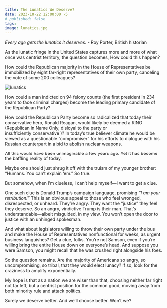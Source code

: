 ```yaml
---
title: The Lunatics We Deserve?
date: 2023-10-22 12:00:00 -5
# published: false
tags:
image: lunatics.jpg
---
```

*Every age gets the lunatics it deserves.* - Roy Porter, British historian

As the lunatic fringe in the United States captures more and more of what once
was centrist territory, the question becomes, How could this happen? 

How could the Republican majority in the House of Representatives be
immobilized by eight far-right representatives of their own party, canceling
the vote of some 200 colleagues?
<!-- excerpt -->
<img src="{{image}}" alt="lunatics">

How could a man indicted on 94 felony counts (the first president in 234 years
to face criminal charges) become the leading primary candidate of the
Republican Party? 

How could the Republican Party become so radicalized that today their
conservative hero, Ronald Reagan, would likely be deemed a RINO (Republican in
Name Only, disloyal to the party or insufficiently conservative )? In today’s
true believer climate he would be viewed as a questionable “compromiser” for
his efforts to dialogue with his Russian counterpart in a bid to abolish
nuclear weapons.   

All this would have been unimaginable a few years ago. Yet it has become the
baffling reality of today.

Maybe one should just shrug it off with the truism of my younger brother:
“Humans. You can’t explain ‘em.” So true.

But somehow, when I’m clueless, I can’t help myself—I want to get a clue. 

One such clue is Donald Trump’s campaign language, promising *“I am your
retribution!”* This is an obvious appeal to those who feel wronged,
disrespected, or unheard. They’re angry. They want the  “justice” they feel
they deserve. So an angry, vindictive Trump is their man. That’s
understandable—albeit misguided, in my view. You won’t open the door to justice
with an unhinged spokesman.

And what about legislators willing to throw their own party under the bus and
make the House of Representatives nonfunctional for weeks, as urgent business
languishes? Get a clue, folks. You’re not Samson, even if you’re willing bring
the entire House down on everyone’s head. And suppose you were Samson, you
might recall that he was crushed right alongside his foes.

So the question remains. Are the majority of Americans so angry, so
uncompromising, so tribal, that they would elect lunacy? If so, look for the
craziness to amplify exponentially.

My hope is that as a nation we are wiser than that, choosing neither far right
not far left, but a centrist position for the common good, moving away from
both minority rule and attack politics.

Surely we deserve better. And we’ll choose better. Won’t we?
